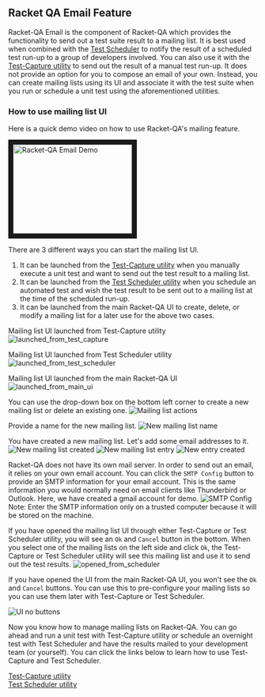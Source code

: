 ## Racket QA Email Feature

Racket-QA Email is the component of Racket-QA which provides the functionality to send out a test suite result to a mailing list. It is best used when combined with the [Test Scheduler][Scheduler Document] to notify the result of a scheduled test run-up to a group of developers involved. You can also use it with the [Test-Capture utility][Test-Capture Document] to send out the result of a manual test run-up. It does not provide an option for you to compose an email of your own. Instead, you can create mailing lists using its UI and associate it with the test suite when you run or schedule a unit test using the aforementioned utilities.


### How to use mailing list UI

Here is a quick demo video on how to use Racket-QA's mailing feature.

<a href="http://www.youtube.com/watch?feature=player_embedded&v=jTNaCMzuZeQ
" target="_blank"><img src="http://img.youtube.com/vi/jTNaCMzuZeQ/0.jpg"
alt="Racket-QA Email Demo" width="240" height="180" border="10" /></a>


There are 3 different ways you can start the mailing list UI.

1. It can be launched from the [Test-Capture utility][Test-Capture Document] when you manually execute a unit test and want to send out the test result to a mailing list.
2. It can be launched from the [Test Scheduler utility][Scheduler Document] when you schedule an automated test and wish the test result to be sent out to a mailing list at the time of the scheduled run-up.
3. It can be launched from the main Racket-QA UI to create, delete, or modify a mailing list for a later use for the above two cases.


Mailing list UI launched from Test-Capture utility
![launched_from_test_capture](images/documentation/launched_from_test_capture.png)

Mailing list UI launched from Test Scheduler utility
![launched_from_test_scheduler](images/documentation/launched_from_test_scheduler.png)

Mailing list UI launched from the main Racket-QA UI
![launched_from_main_ui](images/documentation/launched_from_main_ui.png)


You can use the drop-down box on the bottom left corner to create a new mailing list or delete an existing one.
![Mailing list actions](images/documentation/ui_add_mailing_list.png)


Provide a name for the new mailing list.
![New mailing list name](images/documentation/ui_new_mailing_list_name.png)


You have created a new mailing list. Let's add some email addresses to it.
![New mailing list created](images/documentation/ui_new_mailing_list_created.png)
![New mailing list entry](images/documentation/ui_new_mailist_list_entry.png)
![New entry created](images/documentation/ui_new_address_created.png)

Racket-QA does not have its own mail server. In order to send out an email, it relies on your own email account. You can click the `SMTP Config` button to provide an SMTP information for your email account. This is the same information you would normally need on email clients like Thunderbird or Outlook. Here, we have created a gmail account for demo.
![SMTP Config](images/documentation/ui_smtp_config.png)
Note: Enter the SMTP information only on a trusted computer because it will be stored on the machine.


If you have opened the mailing list UI through either Test-Capture or Test Scheduler utility, you will see an `Ok` and `Cancel` button in the bottom. When you select one of the mailing lists on the left side and click `Ok`, the Test-Capture or Test Scheduler utility will see this mailing list and use it to send out the test results.
![opened_from_scheduler](images/documentation/ui_with_scheduler.png)


If you have opened the UI from the main Racket-QA UI, you won't see the `Ok` and `Cancel` buttons. You can use this to pre-configure your mailing lists so you can use them later with Test-Capture or Test Scheduler.

![UI no buttons](images/documentation/ui_no_buttons.png)


Now you know how to manage mailing lists on Racket-QA. You can go ahead and run a unit test with Test-Capture utility or schedule an overnight test with Test Scheduler and have the results mailed to your development team (or yourself). You can click the links below to learn how to use Test-Capture and Test Scheduler.

[Test-Capture utility][Test-Capture Document] <br />
[Test Scheduler utility][Scheduler Document]


<!-- Links -->
[Test-Capture Document]: https://github.com/oplS15projects/Racket-QA/blob/master/Bottle-Racket/README.md
[Scheduler Document]: https://github.com/oplS15projects/Racket-QA/blob/master/Test-Automation/readme.md
